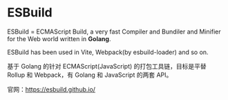 # ESBuild

ESBuild = ECMAScript Build, a very fast Compiler and Bundiler and Minifier for the Web world written in **Golang**.

ESBuild has been used in Vite, Webpack(by esbuild-loader) and so on.

基于 Golang 的针对 ECMAScript(JavaScript) 的打包工具链，目标是平替 Rollup 和 Webpack，有 Golang 和 JavaScript 的两套 API。

官网：<https://esbuild.github.io/>

